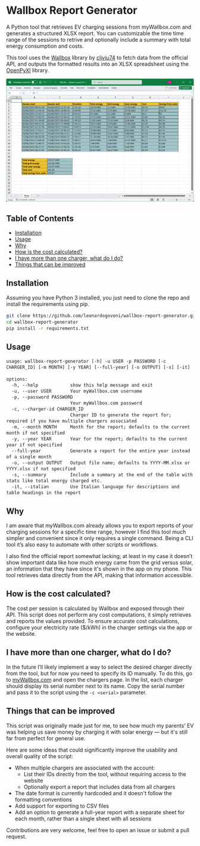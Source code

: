 # Wallbox Report Generator
A Python tool that retrieves EV charging sessions from myWallbox.com and generates a structured XLSX report. You can customizable the time time range of the sessions to retrive and optionally include a summary with total energy consumption and costs.

This tool uses the [Wallbox](https://pypi.org/project/wallbox) library by [cliviu74](https://github.com/cliviu74) to fetch data from the official API, and outputs the formatted results into an XLSX spreadsheet using the [OpenPyXl](https://pypi.org/project/openpyxl) library.

![Screenshot of the output xlsx sheet](readme_files/screenshot.png)

## Table of Contents
  - [Installation](#installation)
  - [Usage](#usage)
  - [Why](#why)
  - [How is the cost calculated?](#how-is-the-cost-calculated)
  - [I have more than one charger, what do I do?](#i-have-more-than-one-charger-what-do-i-do)
  - [Things that can be improved](#things-that-can-be-improved)


## Installation
Assuming you have Python 3 installed, you just need to clone the repo and install the requirements using pip.

```bash
git clone https://github.com/leonardogovoni/wallbox-report-generator.git
cd wallbox-report-generator
pip install -r requirements.txt
```

## Usage
```
usage: wallbox-report-generator [-h] -u USER -p PASSWORD [-c CHARGER_ID] [-m MONTH] [-y YEAR] [--full-year] [-o OUTPUT] [-s] [-it]

options:
  -h, --help            show this help message and exit
  -u, --user USER       Your myWallbox.com username
  -p, --password PASSWORD
                        Your myWallbox.com password
  -c, --charger-id CHARGER_ID
                        Charger ID to generate the report for; required if you have multiple chargers associated
  -m, --month MONTH     Month for the report; defaults to the current month if not specified
  -y, --year YEAR       Year for the report; defaults to the current year if not specified
  --full-year           Generate a report for the entire year instead of a single month
  -o, --output OUTPUT   Output file name; defaults to YYYY-MM.xlsx or YYYY.xlsx if not specified
  -s, --summary         Include a summary at the end of the table with stats like total energy charged etc.
  -it, --italian        Use Italian language for descriptions and table headings in the report
```

## Why
I am aware that myWallbox.com already allows you to export reports of your charging sessions for a specific time range, however I find this tool much simpler and convenient since it only requires a single command. Being a CLI tool it’s also easy to automate with other scripts or workflows.

I also find the official report somewhat lacking; at least in my case it doesn’t show important data like how much energy came from the grid versus solar, an information that they have since it's shown in the app on my phone. This tool retrieves data directly from the API, making that information accessible.

## How is the cost calculated?
The cost per session is calculated by Wallbox and exposed through their API. This script does not perform any cost computations, it simply retrieves and reports the values provided. 
To ensure accurate cost calculations, configure your electricity rate ($/kWh) in the charger settings via the app or the website.

## I have more than one charger, what do I do?
In the future I’ll likely implement a way to select the desired charger directly from the tool, but for now you need to specify its ID manually. To do this, go to [myWallbox.com](https://mywallbox.com) and open the chargers page. In the list, each charger should display its serial number next to its name. Copy the serial number and pass it to the script using the `-c <serial>` parameter.

## Things that can be improved
This script was originally made just for me, to see how much my parents' EV was helping us save money by charging it with solar energy — but it's still far from perfect for general use.

Here are some ideas that could significantly improve the usability and overall quality of the script:
- When multiple chargers are associated with the account:
  - List their IDs directly from the tool, without requiring access to the website
  - Optionally export a report that includes data from all chargers
- The date format is currently hardcoded and it doesn't follow the formatting conventions 
- Add support for exporting to CSV files
- Add an option to generate a full-year report with a separate sheet for each month, rather than a single sheet with all sessions

Contributions are very welcome, feel free to open an issue or submit a pull request.